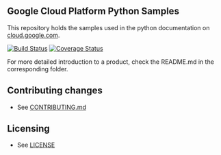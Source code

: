 ## Google Cloud Platform Python Samples

This repository holds the samples used in the python documentation on [cloud.google.com](https://cloud.google.com).

[![Build Status](https://travis-ci.org/GoogleCloudPlatform/python-docs-samples.svg)](https://travis-ci.org/GoogleCloudPlatform/python-docs-samples)
[![Coverage Status](https://coveralls.io/repos/github/GoogleCloudPlatform/python-docs-samples/badge.svg?branch=HEAD)](https://coveralls.io/github/GoogleCloudPlatform/python-docs-samples?branch=HEAD)

For more detailed introduction to a product, check the README.md in the
corresponding folder.

## Contributing changes

* See [CONTRIBUTING.md](CONTRIBUTING.md)

## Licensing

* See [LICENSE](LICENSE)
